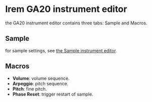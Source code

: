# Irem GA20 instrument editor

the GA20 instrument editor contains three tabs: Sample and Macros.

## Sample

for sample settings, see [the Sample instrument editor](sample.md).

## Macros

- **Volume**: volume sequence.
- **Arpeggio**: pitch sequence.
- **Pitch**: fine pitch.
- **Phase Reset**: trigger restart of sample.

